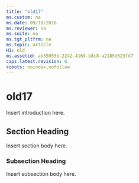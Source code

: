 ```yaml
---
title: "old17"
ms.custom: na
ms.date: 09/18/2016
ms.reviewer: na
ms.suite: na
ms.tgt_pltfrm: na
ms.topic: article
H1: old
ms.assetid: ab35055b-2242-4169-b8c8-a2185d523fd7
caps.latest.revision: 6
robots: noindex,nofollow
---
```

# old17
Insert introduction here.  
  
## Section Heading  
 Insert section body here.  
  
### Subsection Heading  
 Insert subsection body here.